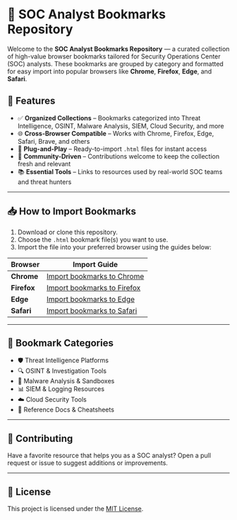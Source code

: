 # 🔖 SOC Analyst Bookmarks Repository

Welcome to the **SOC Analyst Bookmarks Repository** — a curated collection of high-value browser bookmarks tailored for Security Operations Center (SOC) analysts. These bookmarks are grouped by category and formatted for easy import into popular browsers like **Chrome**, **Firefox**, **Edge**, and **Safari**.

## 🚀 Features

- ✅ **Organized Collections** – Bookmarks categorized into Threat Intelligence, OSINT, Malware Analysis, SIEM, Cloud Security, and more  
- 🌐 **Cross-Browser Compatible** – Works with Chrome, Firefox, Edge, Safari, Brave, and others  
- 🧩 **Plug-and-Play** – Ready-to-import `.html` files for instant access  
- 🔄 **Community-Driven** – Contributions welcome to keep the collection fresh and relevant  
- 📚 **Essential Tools** – Links to resources used by real-world SOC teams and threat hunters  

---

## 📥 How to Import Bookmarks

1. Download or clone this repository.
2. Choose the `.html` bookmark file(s) you want to use.
3. Import the file into your preferred browser using the guides below:

| Browser       | Import Guide                                                                                     |
|---------------|--------------------------------------------------------------------------------------------------|
| **Chrome**    | [Import bookmarks to Chrome](https://support.google.com/chrome/answer/96816?hl=en)              |
| **Firefox**   | [Import bookmarks to Firefox](https://support.mozilla.org/en-US/kb/import-bookmarks-html-file)  |
| **Edge**      | [Import bookmarks to Edge](https://consumer.huawei.com/en/support/content/en-us15879281/)       |
| **Safari**    | [Import bookmarks to Safari](https://support.apple.com/en-ca/guide/safari/ibrw1015/mac)         |

---

## 📂 Bookmark Categories

- 🛡️ Threat Intelligence Platforms  
- 🔍 OSINT & Investigation Tools  
- 🧬 Malware Analysis & Sandboxes  
- 📊 SIEM & Logging Resources  
- ☁️ Cloud Security Tools  
- 🔗 Reference Docs & Cheatsheets  

---

## 🤝 Contributing

Have a favorite resource that helps you as a SOC analyst? Open a pull request or issue to suggest additions or improvements.

---

## 📄 License

This project is licensed under the [MIT License](LICENSE).
